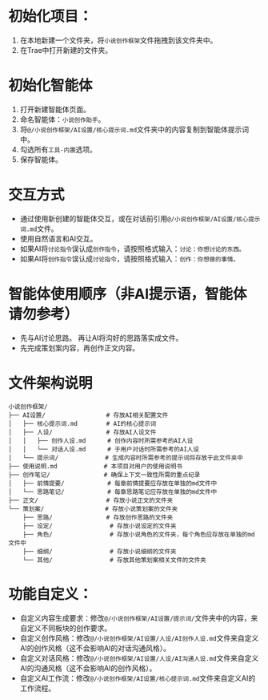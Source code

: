 # 初始化项目：
1. 在本地新建一个文件夹，将`小说创作框架`文件拖拽到该文件夹中。
2. 在Trae中打开新建的文件夹。

# 初始化智能体
1. 打开新建智能体页面。
2. 命名智能体：`小说创作助手`。
3. 将`@/小说创作框架/AI设置/核心提示词.md`文件夹中的内容复制到智能体提示词中。
4. 勾选所有`工具-内置`选项。
5. 保存智能体。

# 交互方式
- 通过使用新创建的智能体交互，或在对话前引用`@/小说创作框架/AI设置/核心提示词.md`文件。
- 使用自然语言和AI交互。
- 如果AI将`讨论指令`误认成`创作指令`，请按照格式输入：`讨论：你想讨论的东西。`
- 如果AI将`创作指令`误认成`讨论指令`，请按照格式输入：`创作：你想做的事情。`

# 智能体使用顺序（非AI提示语，智能体请勿参考）
- 先与AI讨论思路。 再让AI将沟好的思路落实成文件。
- 先完成策划案内容，再创作正文内容。

# 文件架构说明

```
小说创作框架/
├── AI设置/                 # 存放AI相关配置文件
│   ├── 核心提示词.md        # AI的核心提示词
│   ├── 人设/               # 存放AI人设文件
│   │   ├── 创作人设.md      # 创作内容时所需参考的AI人设
│   │   └── 对话人设.md      # 于用户对话时所需参考的AI人设
│   └── 提示词/             # 生成内容时所需参考的提示词将存放于此文件夹中
├── 使用说明.md             # 本项目对用户的使用说明书
├── 创作笔记/               # 确保上下文一致性所需的重点纪录
│   ├── 前情提要/            # 每章前情提要应存放在单独的md文件中
│   └── 思路笔记/            # 每章思路笔记应存放在单独的md文件中
├── 正文/                   # 存放小说正文的文件夹
└── 策划案/                 # 存放小说策划案的文件夹
    ├── 思路/               # 存放创作思路的文件夹
    ├── 设定/                # 存放小说设定的文件夹
    ├── 角色/                # 存放小说角色的文件夹，每个角色应存放在单独的md文件中
    ├── 细纲/                # 存放小说细纲的文件夹
    └── 其他/                # 存放其他策划案相关文件的文件夹
```

# 功能自定义：
- 自定义内容生成要求：修改`@/小说创作框架/AI设置/提示词/`文件夹中的内容，来自定义不同板块的创作要求。
- 自定义创作风格：修改`@/小说创作框架/AI设置/人设/AI创作人设.md`文件来自定义AI的创作风格（这不会影响AI的对话沟通风格）。
- 自定义对话风格：修改`@/小说创作框架/AI设置/人设/AI沟通人设.md`文件来自定义AI的沟通风格（这不会影响AI的创作风格）。
- 自定义AI工作流：修改`@/小说创作框架/AI设置/核心提示词.md`文件来自定义AI的工作流程。